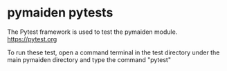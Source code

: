 # pymaiden pytests #

The Pytest framework is used to test the pymaiden module.
https://pytest.org

To run these test, open a command terminal in the test directory under the main pymaiden directory and type the command "pytest"
